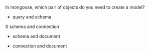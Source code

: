 In mongoose, which pair of objects do you need to create a model?

- query and schema

X schema and connection

- schema and document

- connection and document